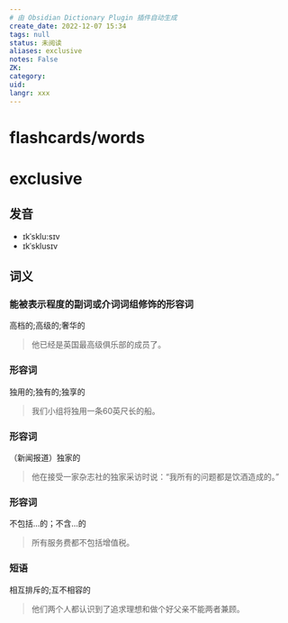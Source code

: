 ```yaml
---
# 由 Obsidian Dictionary Plugin 插件自动生成
create_date: 2022-12-07 15:34
tags: null
status: 未阅读 
aliases: exclusive
notes: False
ZK: 
category: 
uid: 
langr: xxx
---
```

# flashcards/words

# exclusive

## 发音

- ɪkˈsklu:sɪv
- ɪkˈsklusɪv

## 词义

### 能被表示程度的副词或介词词组修饰的形容词

高档的;高级的;奢华的

> 他已经是英国最高级俱乐部的成员了。

### 形容词

独用的;独有的;独享的

> 我们小组将独用一条60英尺长的船。

### 形容词

（新闻报道）独家的

> 他在接受一家杂志社的独家采访时说：“我所有的问题都是饮酒造成的。”

### 形容词

不包括…的；不含…的

> 所有服务费都不包括增值税。

### 短语

相互排斥的;互不相容的

> 他们两个人都认识到了追求理想和做个好父亲不能两者兼顾。



